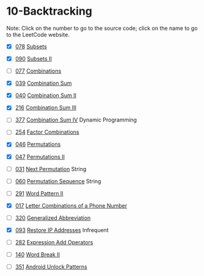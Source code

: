 # 10-Backtracking
Note: Click on the number to go to the source code; click on the name to go to the LeetCode website.

- [x] [078](078_Subsets.cpp) [Subsets](https://leetcode.com/problems/subsets/description/)

- [x] [090](090_Subsets_II.cpp) [Subsets II](https://leetcode.com/problems/subsets-ii/description/)

- [ ] [077](077_Combinations.cpp) [Combinations](https://leetcode.com/problems/combinations/description/)

- [x] [039](039_Combination_Sum.cpp) [Combination Sum](https://leetcode.com/problems/combination-sum/description/)

- [x] [040](040_Combination_Sum_II.cpp) [Combination Sum II](https://leetcode.com/problems/combination-sum-ii/description/)

- [x] [216](216_Combination_Sum_III.cpp) [Combination Sum III](https://leetcode.com/problems/combination-sum-iii/description/)

- [ ] [377](377_Combination_Sum_IV.cpp) [Combination Sum IV](https://leetcode.com/problems/combination-sum-iv/description/) Dynamic Programming

- [ ] [254](254_Factor_Combinations.cpp) [Factor Combinations](https://leetcode.com/problems/factor-combinations/description/)

- [x] [046](046_Permutations.cpp) [Permutations](https://leetcode.com/problems/permutations/description/)

- [x] [047](047_Permutations_II.cpp) [Permutations II](https://leetcode.com/problems/permutations-ii/description/)

- [ ] [031](031_Next_Permutation.cpp) [Next Permutation](https://leetcode.com/problems/next-permutation/description/) String

- [ ] [060](060_Permutation_Sequence.cpp) [Permutation Sequence](https://leetcode.com/problems/permutation-sequence/description/) String

- [ ] [291](291_Word_Pattern_II.cpp) [Word Pattern II](https://leetcode.com/problems/word-pattern-ii/description/)

- [x] [017](017_Letter_Combinations_of_a_Phone_Number.cpp) [Letter Combinations of a Phone Number](https://leetcode.com/problems/letter-combinations-of-a-phone-number/description/)

- [ ] [320](320_Generalized_Abbreviation.cpp) [Generalized Abbreviation](https://leetcode.com/problems/generalized-abbreviation/description/)

- [x] [093](093_Restore_IP_Addresses.cpp) [Restore IP Addresses](https://leetcode.com/problems/restore-ip-addresses/description/) Infrequent

- [ ] [282](282_Expression_Add_Operators.cpp) [Expression Add Operators](https://leetcode.com/problems/expression-add-operators/description/)

- [ ] [140](140_Word_Break_II.cpp) [Word Break II](https://leetcode.com/problems/word-break-ii/description/)

- [ ] [351](351_Android_Unlock_Patterns.cpp) [Android Unlock Patterns](https://leetcode.com/problems/android-unlock-patterns/description/)
